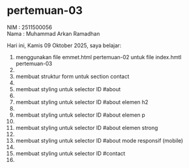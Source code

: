 # pertemuan-03

NIM : 2511500056<br>
Nama : Muhammad Arkan Ramadhan<br>

Hari ini, Kamis 09 Oktober 2025, saya belajar:
<ol>
<li>menggunakan file emmet.html pertemuan-02 untuk file index.hmtl pertemuan-03<li>
<li>membuat struktur form untuk section contact<li>
<li>membuat styling untuk selector ID #about<li>
<li>membuat styling untuk selector ID #about elemen h2<li>
<li>membuat styling untuk selector ID #about elemen p<li>
<li>membuat styling untuk selector ID #about elemen strong<li>
<li>membuat styling untuk selector ID #about mode responsif (mobile)<li>
<li>membuat styling untuk selector ID #contact<li>
</ol>